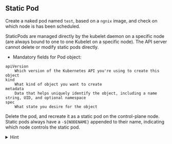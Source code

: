 ## Static Pod

Create a naked pod named `test`, based on a `ngnix` image, and check on which node is has been scheduled.

StaticPods are managed directly by the kubelet daemon on a specific node (are always bound to one to one Kubelet on a specific node).
The API server cannot delete or modify static pods directly.

* Mandatory fields for Pod object:
```
apiVersion
    Which version of the Kubernetes API you're using to create this object
kind 
    What kind of object you want to create
metadata 
    Data that helps uniquely identify the object, including a name string, UID, and optional namespace
spec 
    What state you desire for the object
```

Delete the pod, and recreate it as a static pod on the control-plane node. Static pods always have a `-${NODENAME}` appended to their name, indicating which node controls the static pod.

<details>
<summary>Hint</summary>
Create naked pod: <code>kubectl run test --image=nginx</code> and <code>kubectl get no -owide</code>
<br>
Get po as yaml: <code>kubectl get po test -oyaml > pod.yaml</code> and remove **non-mandatory** fields.
<br>
Place the file at <code>/etc/kubernetes/manifests/kube-pod.yaml</code>
</details>